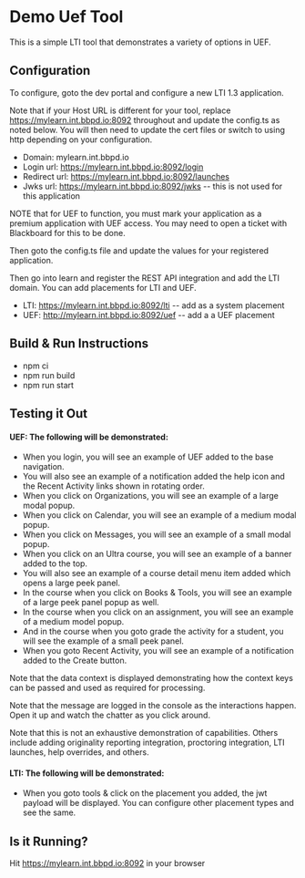 # Demo Uef Tool
This is a simple LTI tool that demonstrates a variety of options in UEF.

## Configuration
To configure, goto the dev portal and configure a new LTI 1.3 application.  

Note that if your Host URL is different for your tool, replace https://mylearn.int.bbpd.io:8092 throughout and update the config.ts 
as noted below.  You will then need to update the cert files or switch to using http depending on your configuration.

- Domain: mylearn.int.bbpd.io
- Login url: https://mylearn.int.bbpd.io:8092/login
- Redirect url: https://mylearn.int.bbpd.io:8092/launches
- Jwks url: https://mylearn.int.bbpd.io:8092/jwks -- this is not used for this application

NOTE that for UEF to function, you must mark your application as a premium application with UEF access.  You may need to
open a ticket with Blackboard for this to be done.

Then goto the config.ts file and update the values for your registered application.  

Then go into learn and register the REST API integration and add the LTI domain.  You can add placements for LTI and UEF.

- LTI: https://mylearn.int.bbpd.io:8092/lti -- add as a system placement
- UEF: http://mylearn.int.bbpd.io:8092/uef -- add a a UEF placement

## Build & Run Instructions
- npm ci
- npm run build
- npm run start

## Testing it Out

#### UEF: The following will be demonstrated:
- When you login, you will see an example of UEF added to the base navigation.
- You will also see an example of a notification added the help icon and the Recent Activity links shown in rotating order.
- When you click on Organizations, you will see an example of a large modal popup.
- When you click on Calendar, you will see an example of a medium modal popup.
- When you click on Messages, you will see an example of a small modal popup.
- When you click on an Ultra course, you will see an example of a banner added to the top.
- You will also see an example of a course detail menu item added which opens a large peek panel.
- In the course when you click on Books & Tools, you will see an example of a large peek panel popup as well.
- In the course when you click on an assignment, you will see an example of a medium model popup.
- And in the course when you goto grade the activity for a student, you will see the example of a small peek panel.
- When you goto Recent Activity, you will see an example of a notification added to the Create button.

Note that the data context is displayed demonstrating how the context keys can be passed and used as required for processing.

Note that the message are logged in the console as the interactions happen.  Open it up and watch the chatter as you click around.

Note that this is not an exhaustive demonstration of capabilities.  Others include adding originality reporting integration, 
proctoring integration, LTI launches, help overrides, and others.

#### LTI: The following will be demonstrated:
- When you goto tools & click on the placement you added, the jwt payload will be displayed.  You can configure other placement
types and see the same.

## Is it Running?
Hit https://mylearn.int.bbpd.io:8092 in your browser


